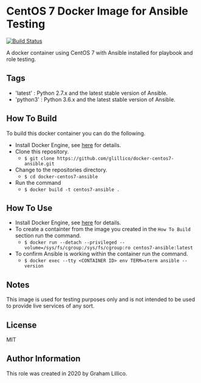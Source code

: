 # CentOS 7 Docker Image for Ansible Testing

[![Build Status](https://github.com/glillico/docker-centos7-ansible/workflows/build/badge.svg)](https://github.com/glillico/docker-centos7-ansible/actions?query=workflow%3Abuild)

A docker container using CentOS 7 with Ansible installed for playbook and role testing.

## Tags

  - 'latest'  : Python 2.7.x and the latest stable version of Ansible.
  - 'python3' : Python 3.6.x and the latest stable version of Ansible.

## How To Build

To build this docker container you can do the following.

  - Install Docker Engine, see [here](https://docs.docker.com/engine/install/) for details.
  - Clone this repository.
    - `$ git clone https://github.com/glillico/docker-centos7-ansible.git`
  - Change to the repositories directory.
    - `$ cd docker-centos7-ansible`
  - Run the command
    - `$ docker build -t centos7-ansible .`

## How To Use

  - Install Docker Engine, see [here](https://docs.docker.com/engine/install/) for details.
  - To create a containter from the image you created in the `How To Build` section run the command.
    - `$ docker run --detach --privileged --volume=/sys/fs/cgroup:/sys/fs/cgroup:ro centos7-ansible:latest`
  - To confirm Ansible is working within the container run the command.
    - `$ docker exec --tty <CONTAINER ID> env TERM=xterm ansible --version`

## Notes

This image is used for testing purposes only and is not intended to be used to provide live services of any sort.

## License

MIT

## Author Information

This role was created in 2020 by Graham Lillico.